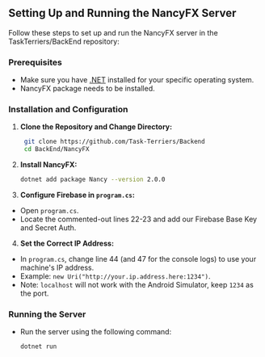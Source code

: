 ## Setting Up and Running the NancyFX Server

Follow these steps to set up and run the NancyFX server in the TaskTerriers/BackEnd repository:

### Prerequisites
- Make sure you have [.NET](https://dotnet.microsoft.com/download) installed for your specific operating system.
- NancyFX package needs to be installed.

### Installation and Configuration

1. **Clone the Repository and Change Directory:**
   ```bash
    git clone https://github.com/Task-Terriers/Backend
    cd BackEnd/NancyFX


2. **Install NancyFX:**
    ```bash 
    dotnet add package Nancy --version 2.0.0

3. **Configure Firebase in `program.cs`:**
- Open `program.cs`.
- Locate the commented-out lines 22-23 and add our Firebase Base Key and Secret Auth.

4. **Set the Correct IP Address:**
- In `program.cs`, change line 44 (and 47 for the console logs) to use your machine's IP address.
- Example: `new Uri("http://your.ip.address.here:1234")`.
- Note: `localhost` will not work with the Android Simulator, keep `1234` as the port.

### Running the Server

- Run the server using the following command:
    ```bash 
    dotnet run

